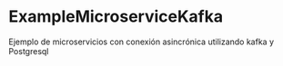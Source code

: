 # ExampleMicroserviceKafka
Ejemplo de microservicios con conexión asincrónica utilizando kafka y Postgresql
